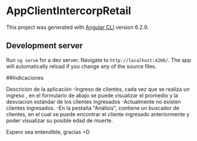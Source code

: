 # AppClientIntercorpRetail

This project was generated with [Angular CLI](https://github.com/angular/angular-cli) version 6.2.9.

## Development server

Run `ng serve` for a dev server. Navigate to `http://localhost:4200/`. The app will automatically reload if you change any of the source files.

##Indicaciones

Descricion de la aplicación
-Ingreso de clientes, cada vez que se realiza un ingreso , en el formulario de abajo se puede          visualizar el promedio y la desviacion estándar de los clientes ingresados
-Actualmente no existen clientes ingresados.
-En la pestaña "Análisis", contiene un buscador de clientes, en el cual se puede encontrar el cliente  ingresado anteriormente y poder visualizar su posible edad de muerte.

Espero sea entendible, gracias =D
